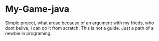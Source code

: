 # My-Game-java
Simple project, what arose because of an argument with my frieds, who dont belive, i can do it from scratch.
This is not a guide. Just a path of a newbie in programing.
